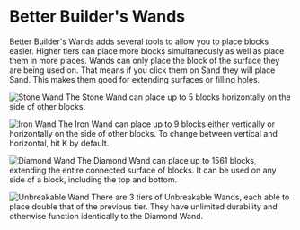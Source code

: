 # Better Builder's Wands

Better Builder's Wands adds several tools to allow you to place blocks easier. Higher tiers can place more blocks simultaneously as well as place them in more places.
Wands can only place the block of the surface they are being used on. That means if you click them on Sand they will place Sand. This makes them good for extending surfaces or filling holes.

![Stone Wand](item:betterbuilderswands:wandstone)
The Stone Wand can place up to 5 blocks horizontally on the side of other blocks.

![Iron Wand](item:betterbuilderswands:wandiron)
The Iron Wand can place up to 9 blocks either vertically or horizontally on the side of other blocks.
To change between vertical and horizontal, hit K by default.

![Diamond Wand](item:betterbuilderswands:wanddiamond)
The Diamond Wand can place up to 1561 blocks, extending the entire connected surface of blocks. It can be used on any side of a block, including the top and bottom.

![Unbreakable Wand](item:betterbuilderswands:wandunbreakable)
There are 3 tiers of Unbreakable Wands, each able to place double that of the previous tier. They have unlimited durability and otherwise function identically to the Diamond Wand.
